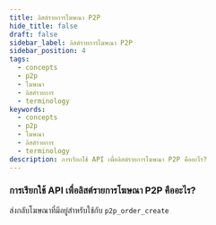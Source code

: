 ```yaml
---
title: ลิสต์รายการโฆษณา P2P
hide_title: false
draft: false
sidebar_label: ลิสต์รายการโฆษณา P2P
sidebar_position: 4
tags:
  - concepts
  - p2p
  - โฆษณา
  - ลิสต์รายการ
  - terminology
keywords:
  - concepts
  - p2p
  - โฆษณา
  - ลิสต์รายการ
  - terminology
description: การเรียกใช้ API เพื่อลิสต์รายการโฆษณา P2P คืออะไร?
---
```


### การเรียกใช้ API เพื่อลิสต์รายการโฆษณา P2P คืออะไร?

ส่งกลับโฆษณาที่มีอยู่สำหรับใช้กับ `p2p_order_create`
